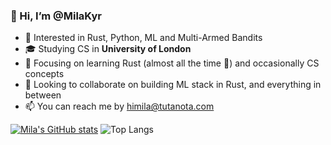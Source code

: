 ### 👋 Hi, I’m @MilaKyr

- 👀 Interested in Rust, Python, ML and Multi-Armed Bandits
- 🎓 Studying CS in **University of London**
- 🌱 Focusing on learning Rust (almost all the time 🤘) and occasionally CS concepts
- 🤝 Looking to collaborate on building ML stack in Rust, and everything in between
- 📫 You can reach me by [himila@tutanota.com](mailto:himila@tutanota.com)

<!---
MilaKyr/MilaKyr is a ✨ special ✨ repository because its `README.md` (this file) appears on your GitHub profile.
You can click the Preview link to take a look at your changes.
--->
[![Mila's GitHub stats](https://github-readme-stats.vercel.app/api?username=MilaKyr&show=prs_merged,prs_merged_percentage&theme=tokyonight&include_all_commits=True)](https://github.com/anuraghazra/github-readme-stats)
![Top Langs](https://github-readme-stats.vercel.app/api/top-langs/?username=MilaKyr&theme=tokyonight&layout=compact&size_weight=0.5&count_weight=0.5)
